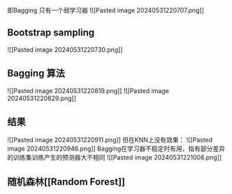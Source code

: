 即Bagging
只有一个弱学习器
![[Pasted image 20240531220707.png]]
## Bootstrap sampling
![[Pasted image 20240531220730.png]]
## Bagging 算法
![[Pasted image 20240531220819.png]]
![[Pasted image 20240531220829.png]]
## 结果
![[Pasted image 20240531220911.png]]
但在KNN上没有效果：
![[Pasted image 20240531220946.png]]
Bagging在学习器不稳定时有用，指有部分差异的训练集训练产生的预测器大不相同
![[Pasted image 20240531221008.png]]
## 随机森林[[Random Forest]]